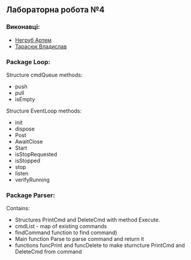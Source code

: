 Лабораторна робота №4
---

### Виконавці:
* [Негруб Артем](https://github.com/Artic67)
* [Тарасюк Владислав](https://github.com/vtarasiuk)

### Package Loop:

Structure cmdQueue methods:
* push
* pull
* isEmpty

Structure EventLoop methods:
* init
* dispose
* Post
* AwaitClose
* Start
* isStopRequested
* isStopped
* stop
* listen
* verifyRunning

### Package Parser:

Contains:
* Structures PrintCmd and DeleteCmd with method Execute.
* cmdList - map of existing commands
* findCommand function to find command)
* Main function Parse to parse command and return it
* functions funcPrint and funcDelete to make sturncture PrintCmd and DeleteCmd from command

